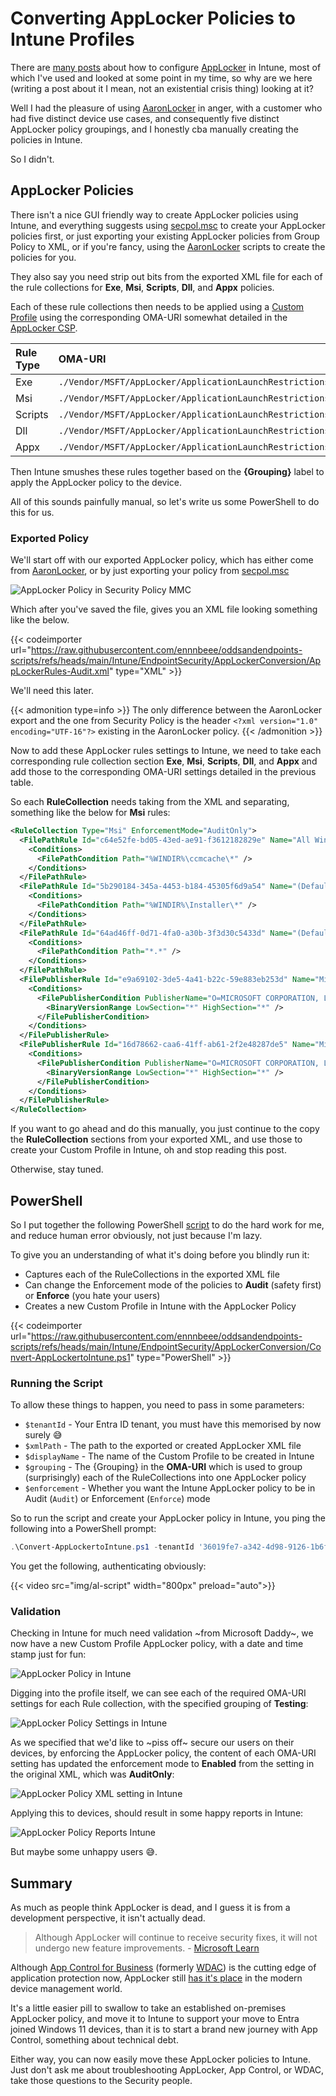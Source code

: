 # Converting AppLocker Policies to Intune Profiles


There are [many posts](https://www.google.com/search?q=applocker+in+intune) about how to configure [AppLocker](https://learn.microsoft.com/en-us/windows/security/application-security/application-control/app-control-for-business/applocker/applocker-overview) in Intune, most of which I've used and looked at some point in my time, so why are we here (writing a post about it I mean, not an existential crisis thing) looking at it?

Well I had the pleasure of using [AaronLocker](https://github.com/microsoft/AaronLocker) in anger, with a customer who had five distinct device use cases, and consequently five distinct AppLocker policy groupings, and I honestly cba manually creating the policies in Intune.

So I didn't.

## AppLocker Policies

There isn't a nice GUI friendly way to create AppLocker policies using Intune, and everything suggests using [secpol.msc](https://learn.microsoft.com/en-us/previous-versions/windows/it-pro/windows-10/security/threat-protection/security-policy-settings/how-to-configure-security-policy-settings) to create your AppLocker policies first, or just exporting your existing AppLocker policies from Group Policy to XML, or if you're fancy, using the [AaronLocker](https://github.com/microsoft/AaronLocker) scripts to create the policies for you.

They also say you need strip out bits from the exported XML file for each of the rule collections for **Exe**, **Msi**, **Scripts**, **Dll**, and **Appx** policies.

Each of these rule collections then needs to be applied using a [Custom Profile](https://learn.microsoft.com/en-us/mem/intune/configuration/custom-settings-configure) using the corresponding OMA-URI somewhat detailed in the [AppLocker CSP](https://learn.microsoft.com/en-us/windows/client-management/mdm/applocker-csp).

| Rule Type | OMA-URI | Value |
| :- | :- | :- |
| Exe | `./Vendor/MSFT/AppLocker/ApplicationLaunchRestrictions/{Grouping}/EXE/Policy` | String |
| Msi | `./Vendor/MSFT/AppLocker/ApplicationLaunchRestrictions/{Grouping}/MSI/Policy` | String |
| Scripts | `./Vendor/MSFT/AppLocker/ApplicationLaunchRestrictions/{Grouping}/Script/Policy` | String |
| Dll | `./Vendor/MSFT/AppLocker/ApplicationLaunchRestrictions/{Grouping}/DLL/Policy` | String |
| Appx | `./Vendor/MSFT/AppLocker/ApplicationLaunchRestrictions/{Grouping}/StoreApps/Policy` | String |

Then Intune smushes these rules together based on the **{Grouping}** label to apply the AppLocker policy to the device.

All of this sounds painfully manual, so let's write us some PowerShell to do this for us.

### Exported Policy

We'll start off with our exported AppLocker policy, which has either come from [AaronLocker](https://github.com/microsoft/AaronLocker), or by just exporting your policy from [secpol.msc](https://learn.microsoft.com/en-us/previous-versions/windows/it-pro/windows-10/security/threat-protection/security-policy-settings/how-to-configure-security-policy-settings)

![AppLocker Policy in Security Policy MMC](img/al-export.png "Exporting an AppLocker Policy in Security Policy MMC.")

Which after you've saved the file, gives you an XML file looking something like the below.

{{< codeimporter url="https://raw.githubusercontent.com/ennnbeee/oddsandendpoints-scripts/refs/heads/main/Intune/EndpointSecurity/AppLockerConversion/AppLockerRules-Audit.xml" type="XML" >}}

We'll need this later.

{{< admonition type=info >}}
The only difference between the AaronLocker export and the one from Security Policy is the header `<?xml version="1.0" encoding="UTF-16"?>` existing in the AaronLocker policy.
{{< /admonition >}}

Now to add these AppLocker rules settings to Intune, we need to take each corresponding rule collection section **Exe**, **Msi**, **Scripts**, **Dll**, and **Appx** and add those to the corresponding OMA-URI settings detailed in the previous table.

So each **RuleCollection** needs taking from the XML and separating, something like the below for **Msi** rules:

```XML
<RuleCollection Type="Msi" EnforcementMode="AuditOnly">
  <FilePathRule Id="c64e52fe-bd05-43ed-ae91-f3612182829e" Name="All Windows Installer files under %windir%\ccmcache" Description="Allows everyone to run installer files in the SCCM cache." UserOrGroupSid="S-1-1-0" Action="Allow">
    <Conditions>
      <FilePathCondition Path="%WINDIR%\ccmcache\*" />
    </Conditions>
  </FilePathRule>
  <FilePathRule Id="5b290184-345a-4453-b184-45305f6d9a54" Name="(Default Rule) All Windows Installer files in %systemdrive%\Windows\Installer" Description="Allows members of the Everyone group to run all Windows Installer files located in %systemdrive%\Windows\Installer." UserOrGroupSid="S-1-1-0" Action="Allow">
    <Conditions>
      <FilePathCondition Path="%WINDIR%\Installer\*" />
    </Conditions>
  </FilePathRule>
  <FilePathRule Id="64ad46ff-0d71-4fa0-a30b-3f3d30c5433d" Name="(Default Rule) All Windows Installer files" Description="Allows members of the local Administrators group to run all Windows Installer files." UserOrGroupSid="S-1-5-32-544" Action="Allow">
    <Conditions>
      <FilePathCondition Path="*.*" />
    </Conditions>
  </FilePathRule>
  <FilePublisherRule Id="e9a69102-3de5-4a41-b22c-59e883eb253d" Name="Microsoft Teams: Signer/product rule for O=MICROSOFT CORPORATION, L=REDMOND, S=WASHINGTON, C=US/MICROSOFT TEAMS" Description="Information acquired from TrustedSigners.ps1" UserOrGroupSid="S-1-1-0" Action="Allow">
    <Conditions>
      <FilePublisherCondition PublisherName="O=MICROSOFT CORPORATION, L=REDMOND, S=WASHINGTON, C=US" ProductName="MICROSOFT TEAMS" BinaryName="*">
        <BinaryVersionRange LowSection="*" HighSection="*" />
      </FilePublisherCondition>
    </Conditions>
  </FilePublisherRule>
  <FilePublisherRule Id="16d78662-caa6-41ff-ab61-2f2e48287de5" Name="Microsoft-signed MSI files: Signer rule for O=MICROSOFT CORPORATION, L=REDMOND, S=WASHINGTON, C=US" Description="Information acquired from TrustedSigners.ps1" UserOrGroupSid="S-1-1-0" Action="Allow">
    <Conditions>
      <FilePublisherCondition PublisherName="O=MICROSOFT CORPORATION, L=REDMOND, S=WASHINGTON, C=US" ProductName="*" BinaryName="*">
        <BinaryVersionRange LowSection="*" HighSection="*" />
      </FilePublisherCondition>
    </Conditions>
  </FilePublisherRule>
</RuleCollection>
```

If you want to go ahead and do this manually, you just continue to the copy the **RuleCollection** sections from your exported XML, and use those to create your Custom Profile in Intune, oh and stop reading this post.

Otherwise, stay tuned.

## PowerShell

So I put together the following PowerShell [script](https://github.com/ennnbeee/oddsandendpoints-scripts/blob/main/Intune/EndpointSecurity/AppLockerConversion/Convert-AppLockertoIntune.ps1) to do the hard work for me, and reduce human error obviously, not just because I'm lazy.

To give you an understanding of what it's doing before you blindly run it:

- Captures each of the RuleCollections in the exported XML file
- Can change the Enforcement mode of the policies to **Audit** (safety first) or **Enforce** (you hate your users)
- Creates a new Custom Profile in Intune with the AppLocker Policy

{{< codeimporter url="https://raw.githubusercontent.com/ennnbeee/oddsandendpoints-scripts/refs/heads/main/Intune/EndpointSecurity/AppLockerConversion/Convert-AppLockertoIntune.ps1" type="PowerShell" >}}

### Running the Script

To allow these things to happen, you need to pass in some parameters:

- `$tenantId` - Your Entra ID tenant, you must have this memorised by now surely 😅
- `$xmlPath` - The path to the exported or created AppLocker XML file
- `$displayName` - The name of the Custom Profile to be created in Intune
- `$grouping` - The {Grouping} in the **OMA-URI** which is used to group (surprisingly) each of the RuleCollections into one AppLocker policy
- `$enforcement` - Whether you want the Intune AppLocker policy to be in Audit (`Audit`) or Enforcement (`Enforce`) mode

So to run the script and create your AppLocker policy in Intune, you ping the following into a PowerShell prompt:

```PowerShell
.\Convert-AppLockertoIntune.ps1 -tenantId '36019fe7-a342-4d98-9126-1b6f94904ac7' -xmlPath 'C:\Source\github\mve-scripts\Intune\EndpointSecurity\AppLockerConversion\AppLockerRules-Audit.xml' -displayName 'WIN_COPE_AppLocker_Test' -grouping 'Testing' -enforcement Enforce
```

You get the following, authenticating obviously:

{{< video src="img/al-script" width="800px" preload="auto">}}

### Validation

Checking in Intune for much need validation ~from Microsoft Daddy~, we now have a new Custom Profile AppLocker policy, with a date and time stamp just for fun:

![AppLocker Policy in Intune](img/al-custom.png "Imported AppLocker Policy in Microsoft Intune.")

Digging into the profile itself, we can see each of the required OMA-URI settings for each Rule collection, with the specified grouping of **Testing**:

![AppLocker Policy Settings in Intune](img/al-omauri.png "Imported AppLocker Policy OMA-URI setting in Microsoft Intune.")

As we specified that we'd like to ~piss off~ secure our users on their devices, by enforcing the AppLocker policy, the content of each OMA-URI setting has updated the enforcement mode to **Enabled** from the setting in the original XML, which was **AuditOnly**:

![AppLocker Policy XML setting in Intune](img/al-xml.png "Imported AppLocker Policy RuleCollection setting in Microsoft Intune.")

Applying this to devices, should result in some happy reports in Intune:

![AppLocker Policy Reports Intune](img/al-report.png "Imported AppLocker Policy assignment report in Microsoft Intune.")

But maybe some unhappy users 😅.

## Summary

As much as people think AppLocker is dead, and I guess it is from a development perspective, it isn't actually dead.

> Although AppLocker will continue to receive security fixes, it will not undergo new feature improvements. - [Microsoft Learn](https://learn.microsoft.com/en-us/windows/security/application-security/application-control/app-control-for-business/appcontrol-and-applocker-overview#choose-when-to-use-app-control-or-applocker)

Although [App Control for Business](https://learn.microsoft.com/en-us/mem/intune/protect/endpoint-security-app-control-policy) (formerly [WDAC](https://learn.microsoft.com/en-us/hololens/windows-defender-application-control-wdac)) is the cutting edge of application protection now, AppLocker still [has it's place](https://learn.microsoft.com/en-us/windows/security/application-security/application-control/app-control-for-business/applocker/applocker-overview#when-to-use-applocker) in the modern device management world.

It's a little easier pill to swallow to take an established on-premises AppLocker policy, and move it to Intune to support your move to Entra joined Windows 11 devices, than it is to start a brand new journey with App Control, something about technical debt.

Either way, you can now easily move these AppLocker policies to Intune. Just don't ask me about troubleshooting AppLocker, App Control, or WDAC, take those questions to the Security people.

